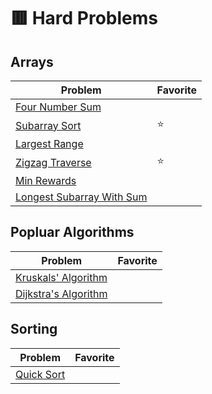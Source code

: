 # 🟥 Hard Problems

## Arrays

| Problem                                                  | Favorite |
| -------------------------------------------------------- | -------- |
| [Four Number Sum](./fourNumberSum.py)                    |          |
| [Subarray Sort](./subarraySort.py)                       | :star:   |
| [Largest Range](./largestRange.py)                       |          |
| [Zigzag Traverse](./zigzagTraverse.py)                   | :star:   |
| [Min Rewards](./minRewards.py)                           |          |
| [Longest Subarray With Sum](./longestSubarrayWithSum.py) |          |

## Popluar Algorithms

| Problem                                         | Favorite |
| ----------------------------------------------- | -------- |
| [Kruskals' Algorithm](./kruskalsAlgorithm.py)   |          |
| [Dijkstra's Algorithm](./dijkstrasAlgorithm.py) |          |

## Sorting

| Problem                      | Favorite |
| ---------------------------- | -------- |
| [Quick Sort](./quickSort.py) |          |
